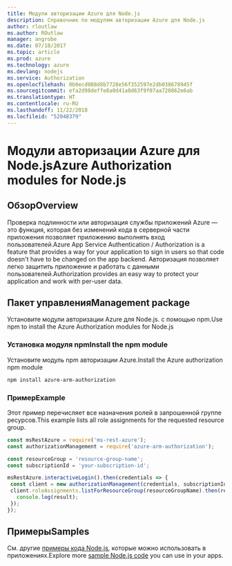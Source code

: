 ```yaml
---
title: Модули авторизации Azure для Node.js
description: Справочник по модулям авторизации Azure для Node.js
author: rloutlaw
ms.author: ROutlaw
manager: angrobe
ms.date: 07/18/2017
ms.topic: article
ms.prod: azure
ms.technology: azure
ms.devlang: nodejs
ms.service: Authorization
ms.openlocfilehash: 0b0ecd088d8b7728e56f352597e2db038678945f
ms.sourcegitcommit: efa2d98deffe8a0d41a8d63f9f07aa720862e6ab
ms.translationtype: HT
ms.contentlocale: ru-RU
ms.lasthandoff: 11/22/2018
ms.locfileid: "52048379"
---
```

# <a name="azure-authorization-modules-for-nodejs"></a><span data-ttu-id="6ea6e-103">Модули авторизации Azure для Node.js</span><span class="sxs-lookup"><span data-stu-id="6ea6e-103">Azure Authorization modules for Node.js</span></span>

## <a name="overview"></a><span data-ttu-id="6ea6e-104">Обзор</span><span class="sxs-lookup"><span data-stu-id="6ea6e-104">Overview</span></span>

<span data-ttu-id="6ea6e-105">Проверка подлинности или авторизация службы приложений Azure — это функция, которая без изменений кода в серверной части приложения позволяет приложению выполнять вход пользователей.</span><span class="sxs-lookup"><span data-stu-id="6ea6e-105">Azure App Service Authentication / Authorization is a feature that provides a way for your application to sign in users so that code doesn't have to be changed on the app backend.</span></span> <span data-ttu-id="6ea6e-106">Авторизация позволяет легко защитить приложение и работать с данными пользователей.</span><span class="sxs-lookup"><span data-stu-id="6ea6e-106">Authorization provides an easy way to protect your application and work with per-user data.</span></span>

## <a name="management-package"></a><span data-ttu-id="6ea6e-107">Пакет управления</span><span class="sxs-lookup"><span data-stu-id="6ea6e-107">Management package</span></span>

<span data-ttu-id="6ea6e-108">Установите модули авторизации Azure для Node.js. с помощью npm.</span><span class="sxs-lookup"><span data-stu-id="6ea6e-108">Use npm to install the Azure Authorization modules for Node.js</span></span>

### <a name="install-the-npm-module"></a><span data-ttu-id="6ea6e-109">Установка модуля npm</span><span class="sxs-lookup"><span data-stu-id="6ea6e-109">Install the npm module</span></span>

<span data-ttu-id="6ea6e-110">Установите модуль npm авторизации Azure.</span><span class="sxs-lookup"><span data-stu-id="6ea6e-110">Install the Azure authorization npm module</span></span>

```bash
npm install azure-arm-authorization
```

### <a name="example"></a><span data-ttu-id="6ea6e-111">Пример</span><span class="sxs-lookup"><span data-stu-id="6ea6e-111">Example</span></span>

<span data-ttu-id="6ea6e-112">Этот пример перечисляет все назначения ролей в запрошенной группе ресурсов.</span><span class="sxs-lookup"><span data-stu-id="6ea6e-112">This example lists all role assignments for the requested resource group.</span></span>

```javascript
const msRestAzure = require('ms-rest-azure');
const authorizationManagement = require('azure-arm-authorization');

const resourceGroup = 'resource-group-name';
const subscriptionId = 'your-subscription-id';

msRestAzure.interactiveLogin().then(credentials => {
 const client = new authorizationManagement(credentials, subscriptionId);
 client.roleAssignments.listForResourceGroup(resourceGroupName).then(result => {
   console.log(result);
 });
});
```

## <a name="samples"></a><span data-ttu-id="6ea6e-113">Примеры</span><span class="sxs-lookup"><span data-stu-id="6ea6e-113">Samples</span></span>

<span data-ttu-id="6ea6e-114">См. другие [примеры кода Node.js](https://azure.microsoft.com/resources/samples/?platform=nodejs), которые можно использовать в приложениях.</span><span class="sxs-lookup"><span data-stu-id="6ea6e-114">Explore more [sample Node.js code](https://azure.microsoft.com/resources/samples/?platform=nodejs) you can use in your apps.</span></span>
